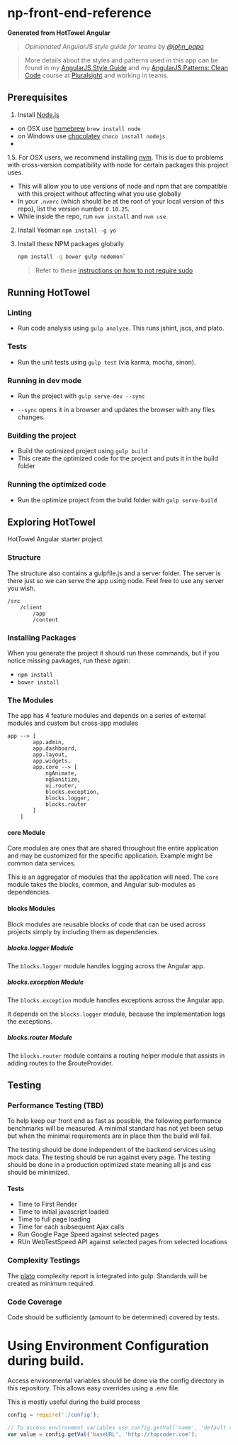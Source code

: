 # np-front-end-reference

**Generated from HotTowel Angular**

>*Opinionated AngularJS style guide for teams by [@john_papa](//twitter.com/john_papa)*

>More details about the styles and patterns used in this app can be found in my [AngularJS Style Guide](https://github.com/johnpapa/angularjs-styleguide) and my [AngularJS Patterns: Clean Code](http://jpapa.me/ngclean) course at [Pluralsight](http://pluralsight.com/training/Authors/Details/john-papa) and working in teams. 

## Prerequisites

1. Install [Node.js](http://nodejs.org) 
 - on OSX use [homebrew](http://brew.sh) `brew install node`
 - on Windows use [chocolatey](https://chocolatey.org/) `choco install nodejs`
 - 

1.5. For OSX users, we recommend installing [nvm](https://github.com/creationix/nvm). This is due to problems with cross-version compatibility with node for certain packages this project uses.
 - This will allow you to use versions of node and npm that are compatible with this project without affecting what you use globally
 - In your `.nvmrc` (which should be at the root of your local version of this repo), list the version number `0.10.25`.
 - While inside the repo, run `nvm install` and `nvm use`.

2. Install Yeoman `npm install -g yo`

3. Install these NPM packages globally

    ```bash
    npm install -g bower gulp nodemon`
    ```

    >Refer to these [instructions on how to not require sudo](https://github.com/sindresorhus/guides/blob/master/npm-global-without-sudo.md)

## Running HotTowel

### Linting
 - Run code analysis using `gulp analyze`. This runs jshint, jscs, and plato.

### Tests
 - Run the unit tests using `gulp test` (via karma, mocha, sinon).

### Running in dev mode
 - Run the project with `gulp serve-dev --sync`

 - `--sync` opens it in a browser and updates the browser with any files changes.

### Building the project
 - Build the optimized project using `gulp build`
 - This create the optimized code for the project and puts it in the build folder

### Running the optimized code
 - Run the optimize project from the build folder with `gulp serve-build`

## Exploring HotTowel
HotTowel Angular starter project

### Structure
The structure also contains a gulpfile.js and a server folder. The server is there just so we can serve the app using node. Feel free to use any server you wish.

	/src
		/client
			/app
			/content
	
### Installing Packages
When you generate the project it should run these commands, but if you notice missing pavkages, run these again:

 - `npm install`
 - `bower install`

### The Modules
The app has 4 feature modules and depends on a series of external modules and custom but cross-app modules

```
app --> [
        app.admin,
        app.dashboard,
        app.layout,
        app.widgets,
		app.core --> [
			ngAnimate,
			ngSanitize,
			ui.router,
			blocks.exception,
			blocks.logger,
			blocks.router
		]
    ]
```

#### core Module
Core modules are ones that are shared throughout the entire application and may be customized for the specific application. Example might be common data services.

This is an aggregator of modules that the application will need. The `core` module takes the blocks, common, and Angular sub-modules as dependencies. 

#### blocks Modules
Block modules are reusable blocks of code that can be used across projects simply by including them as dependencies.

##### blocks.logger Module
The `blocks.logger` module handles logging across the Angular app.

##### blocks.exception Module
The `blocks.exception` module handles exceptions across the Angular app.

It depends on the `blocks.logger` module, because the implementation logs the exceptions.

##### blocks.router Module
The `blocks.router` module contains a routing helper module that assists in adding routes to the $routeProvider.

## Testing

### Performance Testing (TBD)

To help keep our front end as fast as possible, the following performance benchmarks will be measured.  A minimal standard has not yet been setup but when the minimal requirements are in place then the build will fail.

The testing should be done independent of the backend services using mock data.  The testing should be run against every page.  The testing should be done in a production optimized state meaning all js and css should be minimized.

#### Tests

* Time to First Render
* Time to initial javascript loaded
* Time to full page loading
* Time for each subsequent Ajax calls
* Run Google Page Speed against selected pages
* RUn WebTestSpeed API against selected pages from selected locations

### Complexity Testings

The [plato](https://github.com/es-analysis/plato) complexity report is integrated into gulp.  Standards will be created as minimum required.

### Code Coverage

Code should be sufficiently (amount to be determined) covered by tests.

# Using Environment Configuration during build.

Access environmental variables should be done via the config directory in this repository.  This allows easy overrides using a .env file.

This is mostly useful during the build process

```javascript
config = require('./config');

// To access environment variables use config.getVal('name', 'default value')
var value = config.getVal('baseURL', 'http://topcoder.com');



```

